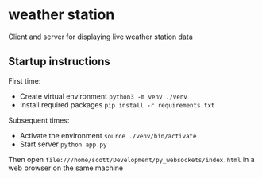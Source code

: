 # weather station
Client and server for displaying live weather station data

## Startup instructions

First time:
- Create virtual environment `python3 -m venv ./venv`
- Install required packages `pip install -r requirements.txt`

Subsequent times:
- Activate the environment `source ./venv/bin/activate`
- Start server `python app.py`

Then open `file:///home/scott/Development/py_websockets/index.html` in a web browser on the same machine
